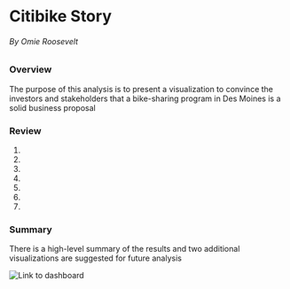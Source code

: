 # Citibike Story 
###### By Omie Roosevelt

### Overview

The purpose of this analysis is to present a visualization to convince the investors and stakeholders that a bike-sharing program in Des Moines is a solid business proposal


### Review
1.
2.
3.
4.
5.
6.
7.


### Summary
There is a high-level summary of the results and two additional visualizations are suggested for future analysis


![Link to dashboard](https://public.tableau.com/app/profile/omayra.roosevelt/viz/Citibike_Story_Omie/CitibikeStory?publish=yesa2qq)
